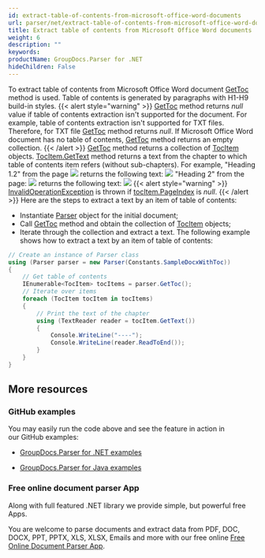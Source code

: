 ```yaml
---
id: extract-table-of-contents-from-microsoft-office-word-documents
url: parser/net/extract-table-of-contents-from-microsoft-office-word-documents
title: Extract table of contents from Microsoft Office Word documents
weight: 6
description: ""
keywords: 
productName: GroupDocs.Parser for .NET
hideChildren: False
---
```

To extract table of contents from Microsoft Office Word document [GetToc](https://apireference.groupdocs.com/net/parser/groupdocs.parser/parser/methods/gettoc) method is used. Table of contents is generated by paragraphs with H1-H9 build-in styles.
{{< alert style="warning" >}}
[GetToc](https://apireference.groupdocs.com/net/parser/groupdocs.parser/parser/methods/gettoc) method returns *null* value if table of contents extraction isn't supported for the document. For example, table of contents extraction isn't supported for TXT files. Therefore, for TXT file [GetToc](https://apireference.groupdocs.com/net/parser/groupdocs.parser/parser/methods/gettoc) method returns *null*. If Microsoft Office Word document has no table of contents, [GetToc](https://apireference.groupdocs.com/net/parser/groupdocs.parser/parser/methods/gettoc) method returns an empty collection.
{{< /alert >}}
[GetToc](https://apireference.groupdocs.com/net/parser/groupdocs.parser/parser/methods/gettoc) method returns a collection of [TocItem](https://apireference.groupdocs.com/net/parser/groupdocs.parser.data/tocitem) objects. [TocItem.GetText](https://apireference.groupdocs.com/net/parser/groupdocs.parser.data/tocitem/methods/gettext) method returns a text from the chapter to which table of contents item refers (without sub-chapters). For example, "Heading 1.2" from the page
![](parser/net/images/extract-table-of-contents-from-microsoft-office-word-documents.png)
returns the following text:
![](parser/net/images/extract-table-of-contents-from-microsoft-office-word-documents_1.png)
"Heading 2" from the page:
![](parser/net/images/extract-table-of-contents-from-microsoft-office-word-documents_2.png)
returns the following text:
![](parser/net/images/extract-table-of-contents-from-microsoft-office-word-documents_3.png)
{{< alert style="warning" >}}
[InvalidOperationException](https://docs.microsoft.com/en-us/dotnet/api/system.invalidoperationexception?view=netframework-2.0) is thrown if [tocItem.PageIndex](https://apireference.groupdocs.com/net/parser/groupdocs.parser.data/tocitem/properties/pageindex) is *null*.
{{< /alert >}}
Here are the steps to extract a text by an item of table of contents:
*   Instantiate [Parser](https://apireference.groupdocs.com/net/parser/groupdocs.parser/parser) object for the initial document;
*   Call [GetToc](https://apireference.groupdocs.com/net/parser/groupdocs.parser/parser/methods/gettoc) method and obtain the collection of [TocItem](https://apireference.groupdocs.com/net/parser/groupdocs.parser.data/tocitem) objects;
*   Iterate through the collection and extract a text.
The following example shows how to extract a text by an item of table of contents:
```csharp
// Create an instance of Parser class
using (Parser parser = new Parser(Constants.SampleDocxWithToc))
{
    // Get table of contents
    IEnumerable<TocItem> tocItems = parser.GetToc();
    // Iterate over items
    foreach (TocItem tocItem in tocItems)
    {
        // Print the text of the chapter
        using (TextReader reader = tocItem.GetText())
        {
            Console.WriteLine("----");
            Console.WriteLine(reader.ReadToEnd());
        }
    }
}
```

## More resources

### GitHub examples

You may easily run the code above and see the feature in action in our GitHub examples:

*   [GroupDocs.Parser for .NET examples](https://github.com/groupdocs-parser/GroupDocs.Parser-for-.NET)
    
*   [GroupDocs.Parser for Java examples](https://github.com/groupdocs-parser/GroupDocs.Parser-for-Java)
    

### Free online document parser App

Along with full featured .NET library we provide simple, but powerful free Apps.

You are welcome to parse documents and extract data from PDF, DOC, DOCX, PPT, PPTX, XLS, XLSX, Emails and more with our free online [Free Online Document Parser App](https://products.groupdocs.app/parser).
